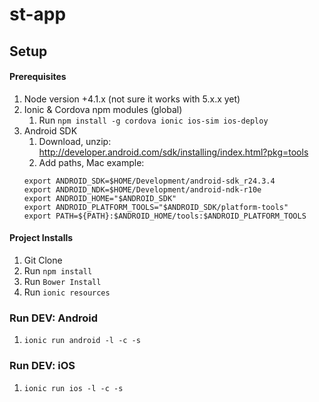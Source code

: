 # st-app



## Setup

#### Prerequisites 

1. Node version +4.1.x (not sure it works with 5.x.x yet)
2. Ionic & Cordova npm modules (global)
	1. Run `npm install -g cordova ionic ios-sim ios-deploy`
3. Android SDK
	1. Download, unzip: http://developer.android.com/sdk/installing/index.html?pkg=tools
	2. Add paths, Mac example:
	```
	export ANDROID_SDK=$HOME/Development/android-sdk_r24.3.4
	export ANDROID_NDK=$HOME/Development/android-ndk-r10e
	export ANDROID_HOME="$ANDROID_SDK"
	export ANDROID_PLATFORM_TOOLS="$ANDROID_SDK/platform-tools"
	export PATH=${PATH}:$ANDROID_HOME/tools:$ANDROID_PLATFORM_TOOLS
	```		

#### Project Installs

1. Git Clone
2. Run `npm install`
3. Run `Bower Install`
4. Run `ionic resources`


### Run DEV: Android

1. `ionic run android -l -c -s`


### Run DEV: iOS

1. `ionic run ios -l -c -s`

